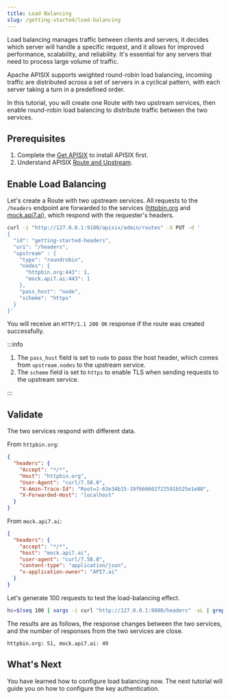 ```yaml
---
title: Load Balancing
slug: /getting-started/load-balancing
---
```


Load balancing manages traffic between clients and servers, it decides which server will handle a specific request, and it allows for improved performance, scalability, and reliability. It's essential for any servers that need to process large volume of traffic. 

Apache APISIX supports weighted round-robin load balancing, incoming traffic are distributed across a set of servers in a cyclical pattern, with each server taking a turn in a predefined order.

In this tutorial, you will create one Route with two upstream services, then enable round-robin load balancing to distribute traffic between the two services.

## Prerequisites

1. Complete the [Get APISIX](./) to install APISIX first.
2. Understand APISIX [Route and Upstream](./configure-routes#whats-a-route).

## Enable Load Balancing

Let's create a Route with two upstream services. All requests to the `/headers` endpoint are forwarded to the services ([httpbin.org](https://httpbin.org/headers) and [mock.api7.ai](https://mock.api7.ai/headers)), which respond with the requester's headers.

```sh
curl -i "http://127.0.0.1:9180/apisix/admin/routes" -X PUT -d '
{
  "id": "getting-started-headers",
  "uri": "/headers",
  "upstream" : {
    "type": "roundrobin",
    "nodes": {
      "httpbin.org:443": 1,
      "mock.api7.ai:443": 1
    },
    "pass_host": "node",
    "scheme": "https"
  }
}'
```

You will receive an `HTTP/1.1 200 OK` response if the route was created successfully.

:::info

1. The `pass_host` field is set to `node` to pass the host header, which comes from `upstream.nodes` to the upstream service.
2. The `scheme` field is set to `https` to enable TLS when sending requests to the upstream service.

:::

## Validate

The two services respond with different data.

From `httpbin.org`:

```json
{
  "headers": {
    "Accept": "*/*",
    "Host": "httpbin.org",
    "User-Agent": "curl/7.58.0",
    "X-Amzn-Trace-Id": "Root=1-63e34b15-19f666602f22591b525e1e80",
    "X-Forwarded-Host": "localhost"
  }
}
```

From `mock.api7.ai`:

```json
{
  "headers": {
    "accept": "*/*",
    "host": "mock.api7.ai",
    "user-agent": "curl/7.58.0",
    "content-type": "application/json",
    "x-application-owner": "API7.ai"
  }
}
```

Let's generate 100 requests to test the load-balancing effect.

```sh
hc=$(seq 100 | xargs -i curl "http://127.0.0.1:9080/headers" -sL | grep "httpbin" | wc -l); echo httpbin.org: $hc, mock.api7.ai: $((100 - $hc))
```

The results are as follows, the response changes between the two services, and the number of responses from the two services are close.

```text
httpbin.org: 51, mock.api7.ai: 49
```

## What's Next

You have learned how to configure load balancing now. The next tutorial will guide you on how to configure the key authentication.
